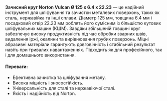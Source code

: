 **Зачисний круг Norton Vulcan Ø 125 x 6.4 x 22.23** — це надійний інструмент для шліфування та зачистки металевих поверхонь, таких як сталь, нержавійка та інші сплави. Діаметр 125 мм, товщина 6.4 мм і посадковий отвір 22.23 мм роблять його сумісним із більшістю кутових шліфувальних машин (КШМ). Завдяки збільшеній товщині круг забезпечує високу продуктивність під час обробки зварних швів, видалення іржі, окалини та вирівнювання грубих поверхонь. Міцні абразивні матеріали гарантують довговічність і стабільний результат навіть при тривалих навантаженнях. Підходить як для професійного, так і для домашнього використання.

#### Переваги:

- Ефективна зачистка та шліфування металу.
- Висока міцність і зносостійкість.
- Універсальність для сталі та нержавіючої сталі.
- Якість і надійність від Norton.
